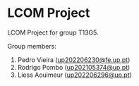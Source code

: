 # LCOM Project

LCOM Project for group T13G5.

Group members:

1. Pedro Vieira (up202206230@fe.up.pt)
2. Rodrigo Pombo (up202105374@up.pt)
3. Liess Aouimeur (up202206296@up.pt)
